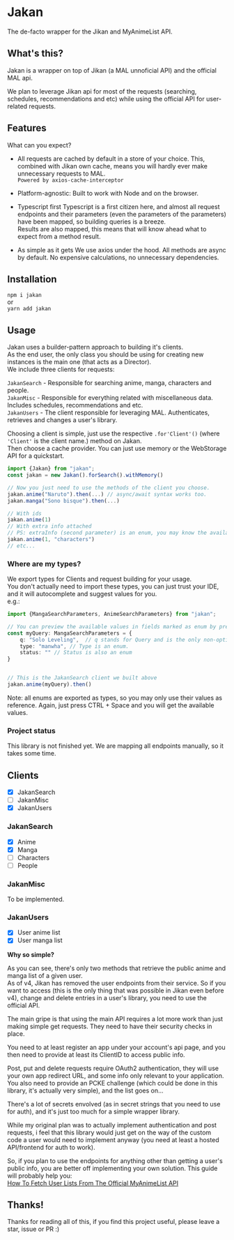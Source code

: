 # Jakan
The de-facto wrapper for the Jikan and MyAnimeList API.

## What's this?
Jakan is a wrapper on top of Jikan (a MAL unnoficial API) and the official MAL api.  

We plan to leverage Jikan api for most of the requests (searching, schedules, recommendations and etc) 
while using the official API for user-related requests.

## Features
What can you expect?

- All requests are cached by default in a store of your choice. 
This, combined with Jikan own cache, means you will hardly ever make unnecessary requests to MAL.  
`Powered by axios-cache-interceptor`


- Platform-agnostic: Built to work with Node and on the browser.


- Typescript first
Typescript is a first citizen here, and almost all request endpoints and their parameters 
(even the parameters of the parameters) have been mapped, so building queries is a breeze.  
Results are also mapped, this means that will know ahead what to expect from a method result.  


- As simple as it gets
We use axios under the hood. All methods are async by default. No expensive calculations, no unnecessary dependencies.

## Installation
`npm i jakan`  
or  
`yarn add jakan`

## Usage

Jakan uses a builder-pattern approach to building it's clients.  
As the end user, the only class you should be using for creating new instances is the main one (that acts as a Director).  
We include three clients for requests:  


`JakanSearch` - Responsible for searching anime, manga, characters and people.  
`JakanMisc` - Responsible for everything related with miscellaneous data. Includes schedules, recommendations and etc.  
`JakanUsers` - The client responsible for leveraging MAL. Authenticates, retrieves and changes a user's library.  

Choosing a client is simple, just use the respective `.for'Client'()` (where `'Client'` is the client name.) method on Jakan.  
Then choose a cache provider. You can just use memory or the WebStorage API for a quickstart.
```typescript
import {Jakan} from "jakan";
const jakan = new Jakan().forSearch().withMemory()

// Now you just need to use the methods of the client you choose.
jakan.anime("Naruto").then(...) // async/await syntax works too.
jakan.manga("Sono bisque").then(...) 

// With ids
jakan.anime(1)
// With extra info attached
// PS: extraInfo (second parameter) is an enum, you may know the available values by pressing CTRL + Space or equivalent.
jakan.anime(1, "characters")
// etc...
```

### Where are my types?
We export types for Clients and request building for your usage.  
You don't actually need to import these types, you can just trust your IDE, and it will autocomplete and suggest values for you.  
e.g.:

```typescript
import {MangaSearchParameters, AnimeSearchParameters} from "jakan";

// You can preview the available values in fields marked as enum by pressing CTRL + SPACE (or equivalent) in your IDE
const myQuery: MangaSearchParameters = {
    q: "Solo Leveling",  // q stands for Query and is the only non-optional value.
    type: "manwha", // Type is an enum.
    status: "" // Status is also an enum
}


// This is the JakanSearch client we built above
jakan.anime(myQuery).then()
```

Note: all enums are exported as types, so you may only use their values as reference. Again, just press CTRL + Space and 
you will get the available values.

### Project status
This library is not finished yet. We are mapping all endpoints manually, so it takes some time.

## Clients
- [x] JakanSearch
- [ ] JakanMisc
- [x] JakanUsers

### JakanSearch
- [x] Anime
- [x] Manga
- [ ] Characters
- [ ] People

### JakanMisc
To be implemented.


### JakanUsers
- [x] User anime list
- [x] User manga list

**Why so simple?**


As you can see, there's only two methods that retrieve the public anime and manga list of a given user.  
As of v4, Jikan has removed the user endpoints from their service. So if you want to access 
(this is the only thing that was possible in Jikan even before v4), change and delete entries in a user's library, 
you need to use the official API.  

The main gripe is that using the main API requires a lot more work than just making simple get requests. They need to have their security checks in place.  

You need to at least register an app under your account's api page, and you then need to provide at least its ClientID to access public info.  

Post, put and delete requests require OAuth2 authentication, they will use your own app redirect URL, and some info only relevant to your application.
You also need to provide an PCKE challenge (which could be done in this library, it's actually very simple), and the list goes on...  


There's a lot of secrets envolved (as in secret strings that you need to use for auth), and it's just too much for a simple wrapper library.


While my original plan was to actually implement authentication and post requests, i feel that this library would just get on the way of the
custom code a user would need to implement anyway (you need at least a hosted API/frontend for auth to work).  

So, if you plan to use the endpoints for anything other than getting a user's public info, you are better off implementing your own solution.
This guide will probably help you:  
[How To Fetch User Lists From The Official MyAnimeList API](https://docs.google.com/document/d/1-6H-agSnqa8Mfmw802UYfGQrceIEnAaEh4uCXAPiX5A/edit#heading=h.pgt2v0q492o3)



## Thanks!
Thanks for reading all of this, if you find this project useful, please leave a star, issue or PR :)  


